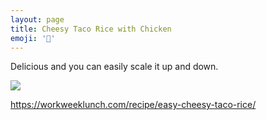 ```yaml
---
layout: page
title: Cheesy Taco Rice with Chicken
emoji: '🍚'
---
```


Delicious and you can easily scale it up and down.

![](https://workweeklunch.com/wp-content/uploads/2019/05/cheesy-taco-rice-feature-1024x512.jpg)

https://workweeklunch.com/recipe/easy-cheesy-taco-rice/
